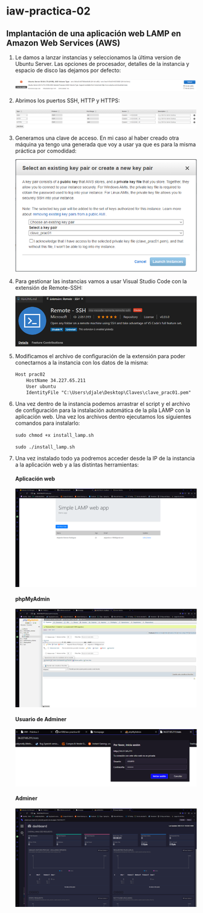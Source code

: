 # iaw-practica-02

## Implantación de una aplicación web LAMP en Amazon Web Services (AWS)

1. Le damos a lanzar instancias y seleccionamos la última version de Ubuntu Server. Las opciones de procesador, detalles de la instancia y espacio de disco las dejamos por defecto:

    ![](https://raw.githubusercontent.com/arr588/iaw-practica-02/main/img/1.png?token=ALTEBMU7U3WG7PESZCZLFZ27U253O)

2. Abrimos los puertos SSH, HTTP y HTTPS:

    ![](https://raw.githubusercontent.com/arr588/iaw-practica-02/main/img/2.png?token=ALTEBMQ2ANT5Y4ZUBYJU5WK7U3CBQ)

3. Generamos una clave de acceso. En mi caso al haber creado otra máquina ya tengo una generada que voy a usar ya que es para la misma práctica por comodidad:

    ![](https://raw.githubusercontent.com/arr588/iaw-practica-02/main/img/3.png?token=ALTEBMVSKDAHNXXHFFHZHXS7U3CIQ)

4. Para gestionar las instancias vamos a usar Visual Studio Code con la extensión de Remote-SSH:

    ![](https://raw.githubusercontent.com/arr588/iaw-practica-02/main/img/4.png?token=ALTEBMVINME634R3B5NXYIS7U3CO4)

5. Modificamos el archivo de configuración de la extensión para poder conectarnos a la instancia con los datos de la misma:

    ```
    Host prac02
        HostName 34.227.65.211
        User ubuntu
        IdentityFile "C:\Users\djale\Desktop\Claves\clave_prac01.pem"
    ```

6. Una vez dentro de la instancia podemos arrastrar el script y el archivo de configuración para la instalación automática de la pila LAMP con la aplicación web. Una vez los archivos
dentro ejecutamos los siguientes comandos para instalarlo:

    `sudo chmod +x install_lamp.sh`

    `sudo ./install_lamp.sh`

7. Una vez instalado todo ya podremos acceder desde la IP de la instancia a la aplicación web y a las distintas herramientas:

    #### Aplicación web
    ![Aplicación web](https://raw.githubusercontent.com/arr588/iaw-practica-02/main/img/10.png?token=ALTEBMSRUGOGBVBCOMKWQRK7U3DY4 "Aplicación web")
    

    #### phpMyAdmin
    ![phpMyAdmin](https://raw.githubusercontent.com/arr588/iaw-practica-02/main/img/9.png?token=ALTEBMWL3TEF6ZC2OKQHM5S7U3EBK "phpMyAdmin")

    #### Usuario de Adminer
    ![Adminer_usuario](https://raw.githubusercontent.com/arr588/iaw-practica-02/main/img/7.png?token=ALTEBMVWB6HU5AKDORKXGO27U3EFQ "Adminer_usuario")

    #### Adminer
    ![Adminer](https://raw.githubusercontent.com/arr588/iaw-practica-02/main/img/8.png?token=ALTEBMVTQK3ZKKHUVIUUEJC7U3EHE "Adminer")
